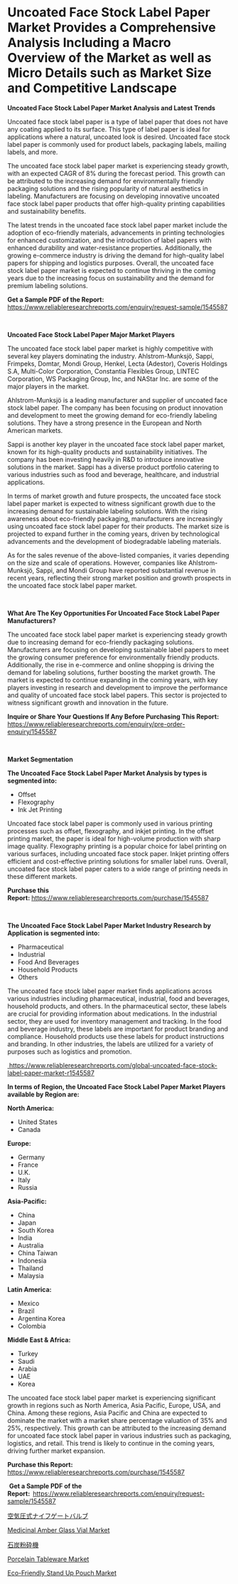 <p><h1>Uncoated Face Stock Label Paper Market Provides a Comprehensive Analysis Including a Macro Overview of the Market as well as Micro Details such as Market Size and Competitive Landscape</h1></p><p><strong>Uncoated Face Stock Label Paper Market Analysis and Latest Trends</strong></p>
<p><p>Uncoated face stock label paper is a type of label paper that does not have any coating applied to its surface. This type of label paper is ideal for applications where a natural, uncoated look is desired. Uncoated face stock label paper is commonly used for product labels, packaging labels, mailing labels, and more.</p><p>The uncoated face stock label paper market is experiencing steady growth, with an expected CAGR of 8% during the forecast period. This growth can be attributed to the increasing demand for environmentally friendly packaging solutions and the rising popularity of natural aesthetics in labeling. Manufacturers are focusing on developing innovative uncoated face stock label paper products that offer high-quality printing capabilities and sustainability benefits.</p><p>The latest trends in the uncoated face stock label paper market include the adoption of eco-friendly materials, advancements in printing technologies for enhanced customization, and the introduction of label papers with enhanced durability and water-resistance properties. Additionally, the growing e-commerce industry is driving the demand for high-quality label papers for shipping and logistics purposes. Overall, the uncoated face stock label paper market is expected to continue thriving in the coming years due to the increasing focus on sustainability and the demand for premium labeling solutions.</p></p>
<p><strong>Get a Sample PDF of the Report:&nbsp;</strong> <a href="https://www.reliableresearchreports.com/enquiry/request-sample/1545587">https://www.reliableresearchreports.com/enquiry/request-sample/1545587</a></p>
<p>&nbsp;</p>
<p><strong>Uncoated Face Stock Label Paper Major Market Players</strong></p>
<p><p>The uncoated face stock label paper market is highly competitive with several key players dominating the industry. Ahlstrom-Munksjö, Sappi, Frimpeks, Domtar, Mondi Group, Henkel, Lecta (Adestor), Coveris Holdings S.A, Multi-Color Corporation, Constantia Flexibles Group, LINTEC Corporation, WS Packaging Group, Inc, and NAStar Inc. are some of the major players in the market.</p><p>Ahlstrom-Munksjö is a leading manufacturer and supplier of uncoated face stock label paper. The company has been focusing on product innovation and development to meet the growing demand for eco-friendly labeling solutions. They have a strong presence in the European and North American markets.</p><p>Sappi is another key player in the uncoated face stock label paper market, known for its high-quality products and sustainability initiatives. The company has been investing heavily in R&D to introduce innovative solutions in the market. Sappi has a diverse product portfolio catering to various industries such as food and beverage, healthcare, and industrial applications.</p><p>In terms of market growth and future prospects, the uncoated face stock label paper market is expected to witness significant growth due to the increasing demand for sustainable labeling solutions. With the rising awareness about eco-friendly packaging, manufacturers are increasingly using uncoated face stock label paper for their products. The market size is projected to expand further in the coming years, driven by technological advancements and the development of biodegradable labeling materials.</p><p>As for the sales revenue of the above-listed companies, it varies depending on the size and scale of operations. However, companies like Ahlstrom-Munksjö, Sappi, and Mondi Group have reported substantial revenue in recent years, reflecting their strong market position and growth prospects in the uncoated face stock label paper market.</p></p>
<p>&nbsp;</p>
<p><strong>What Are The Key Opportunities For Uncoated Face Stock Label Paper Manufacturers?</strong></p>
<p><p>The uncoated face stock label paper market is experiencing steady growth due to increasing demand for eco-friendly packaging solutions. Manufacturers are focusing on developing sustainable label papers to meet the growing consumer preference for environmentally friendly products. Additionally, the rise in e-commerce and online shopping is driving the demand for labeling solutions, further boosting the market growth. The market is expected to continue expanding in the coming years, with key players investing in research and development to improve the performance and quality of uncoated face stock label papers. This sector is projected to witness significant growth and innovation in the future.</p></p>
<p><strong>Inquire or Share Your Questions If Any Before Purchasing This Report:</strong> <a href="https://www.reliableresearchreports.com/enquiry/pre-order-enquiry/1545587">https://www.reliableresearchreports.com/enquiry/pre-order-enquiry/1545587</a></p>
<p>&nbsp;</p>
<p><strong>Market Segmentation</strong></p>
<p><strong>The Uncoated Face Stock Label Paper Market Analysis by types is segmented into:</strong></p>
<p><ul><li>Offset</li><li>Flexography</li><li>Ink Jet Printing</li></ul></p>
<p><p>Uncoated face stock label paper is commonly used in various printing processes such as offset, flexography, and inkjet printing. In the offset printing market, the paper is ideal for high-volume production with sharp image quality. Flexography printing is a popular choice for label printing on various surfaces, including uncoated face stock paper. Inkjet printing offers efficient and cost-effective printing solutions for smaller label runs. Overall, uncoated face stock label paper caters to a wide range of printing needs in these different markets.</p></p>
<p><strong>Purchase this Report:&nbsp;</strong><a href="https://www.reliableresearchreports.com/purchase/1545587">https://www.reliableresearchreports.com/purchase/1545587</a></p>
<p>&nbsp;</p>
<p><strong>The Uncoated Face Stock Label Paper Market Industry Research by Application is segmented into:</strong></p>
<p><ul><li>Pharmaceutical</li><li>Industrial</li><li>Food And Beverages</li><li>Household Products</li><li>Others</li></ul></p>
<p><p>The uncoated face stock label paper market finds applications across various industries including pharmaceutical, industrial, food and beverages, household products, and others. In the pharmaceutical sector, these labels are crucial for providing information about medications. In the industrial sector, they are used for inventory management and tracking. In the food and beverage industry, these labels are important for product branding and compliance. Household products use these labels for product instructions and branding. In other industries, the labels are utilized for a variety of purposes such as logistics and promotion.</p></p>
<p><a href="https://www.reliableresearchreports.com/global-uncoated-face-stock-label-paper-market-r1545587">&nbsp;https://www.reliableresearchreports.com/global-uncoated-face-stock-label-paper-market-r1545587</a></p>
<p><strong>In terms of Region, the Uncoated Face Stock Label Paper Market Players available by Region are:</strong></p>
<p>
    <p> <strong> North America: </strong>
        <ul>
            <li>United States</li>
            <li>Canada</li>
        </ul>
        </p> 
    <p> <strong> Europe: </strong>
        <ul>
            <li>Germany</li>
            <li>France</li>
            <li>U.K.</li>
            <li>Italy</li>
            <li>Russia</li>
        </ul>
        </p> 
    <p> <strong> Asia-Pacific: </strong>
        <ul>
            <li>China</li>
            <li>Japan</li>
            <li>South Korea</li>
            <li>India</li>
            <li>Australia</li>
            <li>China Taiwan</li>
            <li>Indonesia</li>
            <li>Thailand</li>
            <li>Malaysia</li>
        </ul>
        </p> 
    <p> <strong> Latin America: </strong>
        <ul>
            <li>Mexico</li>
            <li>Brazil</li>
            <li>Argentina Korea</li>
            <li>Colombia</li>
        </ul>
        </p> 
    <p> <strong> Middle East & Africa: </strong>
        <ul>
            <li>Turkey</li>
            <li>Saudi</li>
            <li>Arabia</li>
            <li>UAE</li>
            <li>Korea</li>
        </ul>
    </p>
    </p>
<p><p>The uncoated face stock label paper market is experiencing significant growth in regions such as North America, Asia Pacific, Europe, USA, and China. Among these regions, Asia Pacific and China are expected to dominate the market with a market share percentage valuation of 35% and 25%, respectively. This growth can be attributed to the increasing demand for uncoated face stock label paper in various industries such as packaging, logistics, and retail. This trend is likely to continue in the coming years, driving further market expansion.</p></p>
<p><strong>Purchase this Report: </strong><a href="https://www.reliableresearchreports.com/purchase/1545587">https://www.reliableresearchreports.com/purchase/1545587</a></p>
<p>&nbsp;<strong>Get a Sample PDF of the Report:&nbsp;&nbsp;</strong><a href="https://www.reliableresearchreports.com/enquiry/request-sample/1545587">https://www.reliableresearchreports.com/enquiry/request-sample/1545587</a></p>
<p><strong></strong></p>
<p><p><a href="https://github.com/EstaSprer20231/Market-Research-Report-List-1/blob/main/969472657838.md">空気圧式ナイフゲートバルブ</a></p><p><a href="https://github.com/Angelnienowdseej3e45z3p8c/Market-Research-Report-List-2/blob/main/medicinal-amber-glass-vial-market.md">Medicinal Amber Glass Vial Market</a></p><p><a href="https://github.com/klon646/Market-Research-Report-List-1/blob/main/518450857839.md">石炭粉砕機</a></p><p><a href="https://www.linkedin.com/pulse/porcelain-tableware-market-exploring-share-trends-future-growth-exalf">Porcelain Tableware Market</a></p><p><a href="https://github.com/brentleyjimmiealvaradoz4l1rea/Market-Research-Report-List-2/blob/main/eco-friendly-stand-up-pouch-market.md">Eco-Friendly Stand Up Pouch Market</a></p></p>